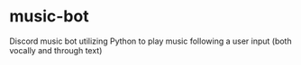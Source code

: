# music-bot
Discord music bot utilizing Python to play music following a user input (both vocally and through text)

